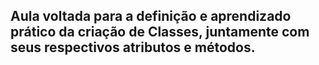 ## Aula voltada para a definição e aprendizado prático da criação de Classes, juntamente com seus respectivos atributos e métodos.
